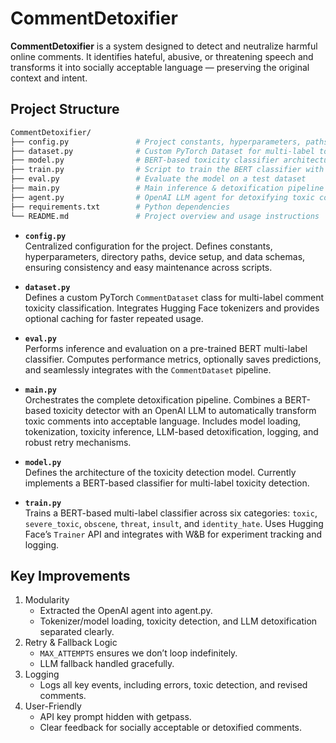 # CommentDetoxifier

**CommentDetoxifier** is a system designed to detect and neutralize harmful online comments. It identifies hateful, abusive, or threatening speech and transforms it into socially acceptable language — preserving the original context and intent.

## Project Structure
```bash
CommentDetoxifier/
├── config.py               # Project constants, hyperparameters, paths, device setup
├── dataset.py              # Custom PyTorch Dataset for multi-label toxicity detection
├── model.py                # BERT-based toxicity classifier architecture
├── train.py                # Script to train the BERT classifier with multi-label output
├── eval.py                 # Evaluate the model on a test dataset
├── main.py                 # Main inference & detoxification pipeline
├── agent.py                # OpenAI LLM agent for detoxifying toxic comments
├── requirements.txt        # Python dependencies
└── README.md               # Project overview and usage instructions
```

- **`config.py`**  
  Centralized configuration for the project. Defines constants, hyperparameters, directory paths, device setup, and data schemas, ensuring consistency and easy maintenance across scripts.

- **`dataset.py`**  
  Defines a custom PyTorch `CommentDataset` class for multi-label comment toxicity classification. Integrates Hugging Face tokenizers and provides optional caching for faster repeated usage.

- **`eval.py`**  
  Performs inference and evaluation on a pre-trained BERT multi-label classifier. Computes performance metrics, optionally saves predictions, and seamlessly integrates with the `CommentDataset` pipeline.

- **`main.py`**  
  Orchestrates the complete detoxification pipeline. Combines a BERT-based toxicity detector with an OpenAI LLM to automatically transform toxic comments into acceptable language. Includes model loading, tokenization, toxicity inference, LLM-based detoxification, logging, and robust retry mechanisms.

- **`model.py`**  
  Defines the architecture of the toxicity detection model. Currently implements a BERT-based classifier for multi-label toxicity detection.

- **`train.py`**  
  Trains a BERT-based multi-label classifier across six categories: `toxic`, `severe_toxic`, `obscene`, `threat`, `insult`, and `identity_hate`. Uses Hugging Face’s `Trainer` API and integrates with W&B for experiment tracking and logging.

## Key Improvements
1. Modularity
   - Extracted the OpenAI agent into agent.py.
   - Tokenizer/model loading, toxicity detection, and LLM detoxification separated clearly.
2. Retry & Fallback Logic
   - `MAX_ATTEMPTS` ensures we don’t loop indefinitely.
   - LLM fallback handled gracefully.
3. Logging
   - Logs all key events, including errors, toxic detection, and revised comments.
5. User-Friendly
   - API key prompt hidden with getpass.
   - Clear feedback for socially acceptable or detoxified comments.
